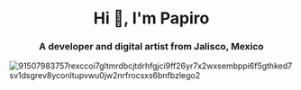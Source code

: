 <h1 align="center">Hi 👋, I'm Papiro</h1>
<h3 align="center">A developer and digital artist from Jalisco, Mexico</h3>


![91507983757rexccoi7gltmrdbcjtdrhfgjci9ff26yr7x2wxsembppi6f5gthked7sv1dsgrev8yconltupvwu0jw2nrfrocsxs6bnfbzlego2](https://github.com/Papiro389/Papiro389/assets/86893740/c5dd21af-4024-461c-91c4-9e5f535c6e2a)


